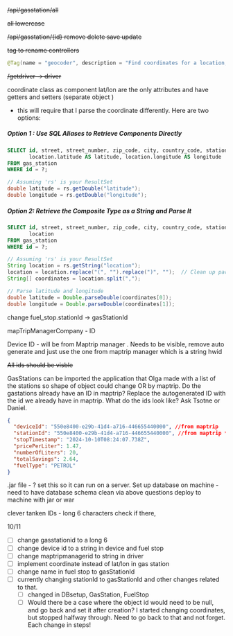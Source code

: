 ~~/api/gasstation/all~~

~~all lowercase~~ 

~~/api/gasstation/{id} remove delete save update~~ 

~~tag to rename controllers~~
```java
@Tag(name = "geocoder", description = "Find coordinates for a location, or locations for a coordinate")
```

~~/getdriver -> driver~~

coordinate class as component lat/lon are the only attributes and have getters and setters (separate object )
- this will require that I parse the coordinate differently. Here are two options:
##### Option 1 : Use SQL Aliases to Retrieve Components Directly
```sql
SELECT id, street, street_number, zip_code, city, country_code, station_name, 
       location.latitude AS latitude, location.longitude AS longitude
FROM gas_station
WHERE id = ?;
```
```java
// Assuming 'rs' is your ResultSet
double latitude = rs.getDouble("latitude");
double longitude = rs.getDouble("longitude");
```

##### Option 2: Retrieve the Composite Type as a String and Parse It
```sql
SELECT id, street, street_number, zip_code, city, country_code, station_name, 
       location
FROM gas_station
WHERE id = ?;
```
```java
// Assuming 'rs' is your ResultSet
String location = rs.getString("location");
location = location.replace("(", "").replace(")", "");  // Clean up parentheses
String[] coordinates = location.split(",");

// Parse latitude and longitude
double latitude = Double.parseDouble(coordinates[0]);
double longitude = Double.parseDouble(coordinates[1]);

```

change fuel_stop.stationId  -> gasStationId 

mapTripManagerCompany  - ID

Device ID - will be from Maptrip manager . Needs to be visible, remove auto generate and just use the one from maptrip manager which is a string hwid 

~~All ids should be visble~~ 

GasStations can be imported the application that Olga made with a list of the stations so shape of object could change OR by maptrip. 
Do the gastations already have an ID in maptrip? Replace the autogenerated ID with the id we already have in maptrip. What do the ids look like? Ask Tsotne or Daniel. 

```json
{
  "deviceId": "550e8400-e29b-41d4-a716-446655440000", //from maptrip
  "stationId": "550e8400-e29b-41d4-a716-446655440000", //from maptrip **clarify name
  "stopTimestamp": "2024-10-10T08:24:07.738Z",
  "pricePerLiter": 1.47,
  "numberOfLiters": 20,
  "totalSavings": 2.64,
  "fuelType": "PETROL"
}
```

.jar file - ? set this so it can run on a server. 
Set up database on machine - need to have database schema clean via above questions 
deploy to machine with jar or war 

clever tanken IDs - long 6 characters 
check if there, 

10/11 
- [ ] change gasstationid to a long 6
- [ ] change device id to a string in device and fuel stop
- [ ] change maptripmanagerid to string in driver 
- [ ] implement coordinate instead of lat/lon in gas station 
- [ ] change name in fuel stop to gasStationId
- [ ] currently changing stationId to gasStationId and other changes related to that. 
	- [ ] changed in DBsetup, GasStation, FuelStop
	- [ ] Would there be a case where the object id would need to be null, and go back and set it after creation? 
I started changing coordinates, but stopped halfway through. Need to go back to that and not forget.
Each change in steps!